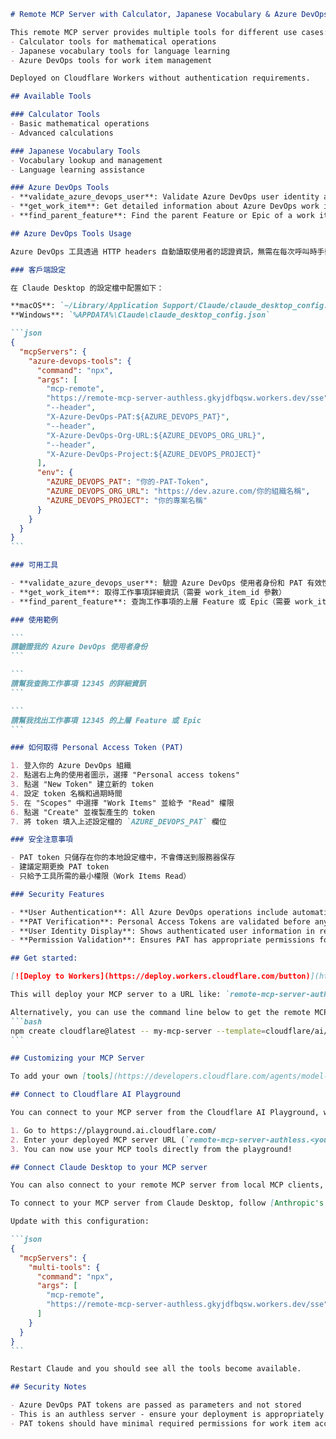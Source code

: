 ````markdown
# Remote MCP Server with Calculator, Japanese Vocabulary & Azure DevOps Tools

This remote MCP server provides multiple tools for different use cases:
- Calculator tools for mathematical operations
- Japanese vocabulary tools for language learning
- Azure DevOps tools for work item management

Deployed on Cloudflare Workers without authentication requirements.

## Available Tools

### Calculator Tools
- Basic mathematical operations
- Advanced calculations

### Japanese Vocabulary Tools
- Vocabulary lookup and management
- Language learning assistance

### Azure DevOps Tools
- **validate_azure_devops_user**: Validate Azure DevOps user identity and PAT validity
- **get_work_item**: Get detailed information about Azure DevOps work items (with user validation)
- **find_parent_feature**: Find the parent Feature or Epic of a work item (with user validation)

## Azure DevOps Tools Usage

Azure DevOps 工具透過 HTTP headers 自動讀取使用者的認證資訊，無需在每次呼叫時手動輸入 PAT。

### 客戶端設定

在 Claude Desktop 的設定檔中配置如下：

**macOS**: `~/Library/Application Support/Claude/claude_desktop_config.json`
**Windows**: `%APPDATA%\Claude\claude_desktop_config.json`

```json
{
  "mcpServers": {
    "azure-devops-tools": {
      "command": "npx",
      "args": [
        "mcp-remote",
        "https://remote-mcp-server-authless.gkyjdfbqsw.workers.dev/sse",
        "--header",
        "X-Azure-DevOps-PAT:${AZURE_DEVOPS_PAT}",
        "--header",
        "X-Azure-DevOps-Org-URL:${AZURE_DEVOPS_ORG_URL}",
        "--header",
        "X-Azure-DevOps-Project:${AZURE_DEVOPS_PROJECT}"
      ],
      "env": {
        "AZURE_DEVOPS_PAT": "你的-PAT-Token",
        "AZURE_DEVOPS_ORG_URL": "https://dev.azure.com/你的組織名稱",
        "AZURE_DEVOPS_PROJECT": "你的專案名稱"
      }
    }
  }
}
```

### 可用工具

- **validate_azure_devops_user**: 驗證 Azure DevOps 使用者身份和 PAT 有效性
- **get_work_item**: 取得工作事項詳細資訊（需要 work_item_id 參數）
- **find_parent_feature**: 查詢工作事項的上層 Feature 或 Epic（需要 work_item_id 參數）

### 使用範例

```
請驗證我的 Azure DevOps 使用者身份
```

```
請幫我查詢工作事項 12345 的詳細資訊
```

```
請幫我找出工作事項 12345 的上層 Feature 或 Epic
```

### 如何取得 Personal Access Token (PAT)

1. 登入你的 Azure DevOps 組織
2. 點選右上角的使用者圖示，選擇 "Personal access tokens"
3. 點選 "New Token" 建立新的 token
4. 設定 token 名稱和過期時間
5. 在 "Scopes" 中選擇 "Work Items" 並給予 "Read" 權限
6. 點選 "Create" 並複製產生的 token
7. 將 token 填入上述設定檔的 `AZURE_DEVOPS_PAT` 欄位

### 安全注意事項

- PAT token 只儲存在你的本地設定檔中，不會傳送到服務器保存
- 建議定期更換 PAT token
- 只給予工具所需的最小權限（Work Items Read）

### Security Features

- **User Authentication**: All Azure DevOps operations include automatic user validation
- **PAT Verification**: Personal Access Tokens are validated before any API calls
- **User Identity Display**: Shows authenticated user information in results
- **Permission Validation**: Ensures PAT has appropriate permissions for operations

## Get started: 

[![Deploy to Workers](https://deploy.workers.cloudflare.com/button)](https://deploy.workers.cloudflare.com/?url=https://github.com/cloudflare/ai/tree/main/demos/remote-mcp-authless)

This will deploy your MCP server to a URL like: `remote-mcp-server-authless.<your-account>.workers.dev/sse`

Alternatively, you can use the command line below to get the remote MCP Server created on your local machine:
```bash
npm create cloudflare@latest -- my-mcp-server --template=cloudflare/ai/demos/remote-mcp-authless
```

## Customizing your MCP Server

To add your own [tools](https://developers.cloudflare.com/agents/model-context-protocol/tools/) to the MCP server, define each tool inside the `src/tools/` directory and register them in `src/tools/index.ts`. 

## Connect to Cloudflare AI Playground

You can connect to your MCP server from the Cloudflare AI Playground, which is a remote MCP client:

1. Go to https://playground.ai.cloudflare.com/
2. Enter your deployed MCP server URL (`remote-mcp-server-authless.<your-account>.workers.dev/sse`)
3. You can now use your MCP tools directly from the playground!

## Connect Claude Desktop to your MCP server

You can also connect to your remote MCP server from local MCP clients, by using the [mcp-remote proxy](https://www.npmjs.com/package/mcp-remote). 

To connect to your MCP server from Claude Desktop, follow [Anthropic's Quickstart](https://modelcontextprotocol.io/quickstart/user) and within Claude Desktop go to Settings > Developer > Edit Config.

Update with this configuration:

```json
{
  "mcpServers": {
    "multi-tools": {
      "command": "npx",
      "args": [
        "mcp-remote",
        "https://remote-mcp-server-authless.gkyjdfbqsw.workers.dev/sse"
      ]
    }
  }
}
```

Restart Claude and you should see all the tools become available.

## Security Notes

- Azure DevOps PAT tokens are passed as parameters and not stored
- This is an authless server - ensure your deployment is appropriately secured
- PAT tokens should have minimal required permissions for work item access

```` 
